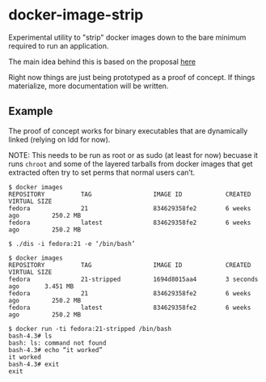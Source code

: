 # docker-image-strip
Experimental utility to "strip" docker images down to the bare minimum required to run an application.

The main idea behind this is based on the proposal [here](https://lists.projectatomic.io/projectatomic-archives/atomic-devel/2015-February/msg00016.html)

Right now things are just being prototyped as a proof of concept. If things materialize, more documentation will be written.

## Example
The proof of concept works for binary executables that are dynamically linked (relying on ldd for now).

NOTE: This needs to be run as root or as sudo (at least for now) becuase it runs `chroot` and some of the layered tarballs from docker images that get extracted often try to set perms that normal users can’t.

```shell
$ docker images
REPOSITORY          TAG                 IMAGE ID            CREATED             VIRTUAL SIZE
fedora              21                  834629358fe2        6 weeks ago         250.2 MB
fedora              latest              834629358fe2        6 weeks ago         250.2 MB

$ ./dis -i fedora:21 -e ‘/bin/bash’

$ docker images
REPOSITORY          TAG                 IMAGE ID            CREATED             VIRTUAL SIZE
fedora              21-stripped         1694d8015aa4        3 seconds ago       3.451 MB
fedora              21                  834629358fe2        6 weeks ago         250.2 MB
fedora              latest              834629358fe2        6 weeks ago         250.2 MB

$ docker run -ti fedora:21-stripped /bin/bash
bash-4.3# ls
bash: ls: command not found
bash-4.3# echo “it worked”
it worked
bash-4.3# exit
exit

```
